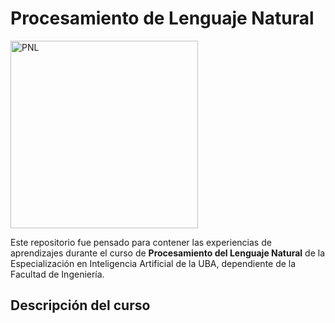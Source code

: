 <h1> Procesamiento de Lenguaje Natural </h1>

<img src=/imagenes/PNL.png alt="PNL" width="300" height="300">


Este repositorio fue pensado para contener las experiencias de aprendizajes durante el curso de **Procesamiento del Lenguaje Natural** de la Especialización en Inteligencia Artificial de la UBA, dependiente de la Facultad de Ingeniería.

<h2> Descripción del curso </h2>

